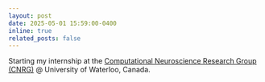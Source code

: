 ```yaml
---
layout: post
date: 2025-05-01 15:59:00-0400
inline: true
related_posts: false
---
```


<i class="fa-solid fa-brain"></i> Starting my internship at the <a href="https://compneuro.uwaterloo.ca/index.html">Computational Neuroscience Research Group (CNRG)</a> @ University of Waterloo, Canada. 

